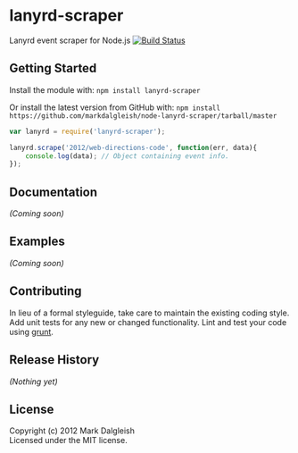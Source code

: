 # lanyrd-scraper

Lanyrd event scraper for Node.js [![Build Status](https://secure.travis-ci.org/markdalgleish/node-lanyrd-scraper.png)](http://travis-ci.org/markdalgleish/node-lanyrd-scraper)

## Getting Started

Install the module with: `npm install lanyrd-scraper`

Or install the latest version from GitHub with: `npm install https://github.com/markdalgleish/node-lanyrd-scraper/tarball/master`

```javascript
var lanyrd = require('lanyrd-scraper');

lanyrd.scrape('2012/web-directions-code', function(err, data){
	console.log(data); // Object containing event info.
});
```

## Documentation
_(Coming soon)_

## Examples
_(Coming soon)_

## Contributing
In lieu of a formal styleguide, take care to maintain the existing coding style. Add unit tests for any new or changed functionality. Lint and test your code using [grunt](https://github.com/cowboy/grunt).

## Release History
_(Nothing yet)_

## License
Copyright (c) 2012 Mark Dalgleish  
Licensed under the MIT license.
